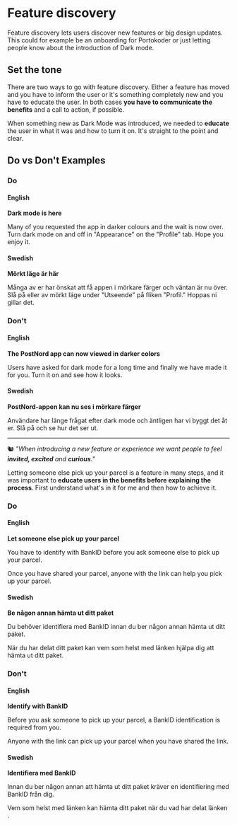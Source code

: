 # Feature discovery

Feature discovery lets users discover new features or big design updates. This could for example be an onboarding for Portokoder or just letting people know about the introduction of Dark mode.

## Set the tone

There are two ways to go with feature discovery. Either a feature has moved and you have to inform the user or it's something completely new and you have to educate the user. In both cases **you have to communicate the benefits** and a call to action, if possible.

When something new as Dark Mode was introduced, we needed to **educate** the user in what it was and how to turn it on. It's straight to the point and clear.

## Do vs Don't Examples

### Do

#### English
**Dark mode is here**

Many of you requested the app in darker colours and the wait is now over. Turn dark mode on and off in "Appearance" on the "Profile" tab. Hope you enjoy it.

#### Swedish
**Mörkt läge är här**

Många av er har önskat att få appen i mörkare färger och väntan är nu över. Slå på eller av mörkt läge under "Utseende" på fliken "Profil." Hoppas ni gillar det.

### Don't

#### English
**The PostNord app can now viewed in darker colors**

Users have asked for dark mode for a long time and finally we have made it for you. Turn it on and see how it looks.

#### Swedish
**PostNord-appen kan nu ses i mörkare färger**

Användare har länge frågat efter dark mode och äntligen har vi byggt det åt er. Slå på och se hur det ser ut.

---

🐿️ *"When introducing a new feature or experience we want people to feel **invited, excited** and **curious**."*

Letting someone else pick up your parcel is a feature in many steps, and it was important to **educate users in the benefits before explaining the process**. First understand what's in it for me and then how to achieve it.

### Do

#### English
**Let someone else pick up your parcel**

You have to identify with BankID before you ask someone else to pick up your parcel.

Once you have shared your parcel, anyone with the link can help you pick up your parcel.

#### Swedish
**Be någon annan hämta ut ditt paket**

Du behöver identifiera med BankID innan du ber någon annan hämta ut ditt paket.

När du har delat ditt paket kan vem som helst med länken hjälpa dig att hämta ut ditt paket.

### Don't

#### English
**Identify with BankID**

Before you ask someone to pick up your parcel, a BankID identification is required from you.

Anyone with the link can pick up your parcel when you have shared the link.

#### Swedish
**Identifiera med BankID**

Innan du ber någon annan att hämta ut ditt paket kräver en identifiering med BankID från dig.

Vem som helst med länken kan hämta ditt paket när du vad har delat länken .